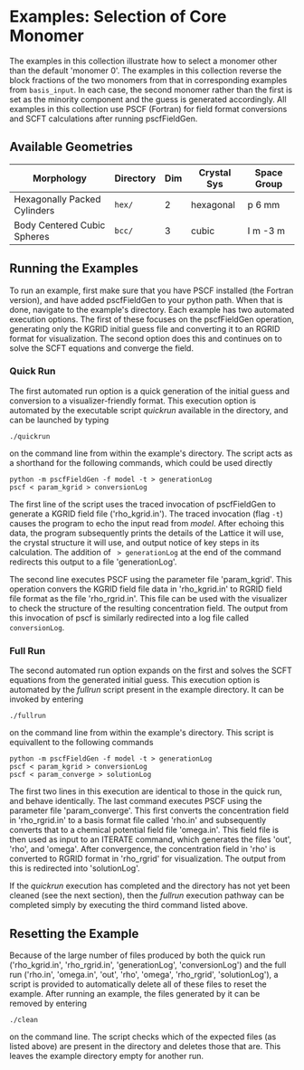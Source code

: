 # Examples: Selection of Core Monomer

The examples in this collection illustrate how to select a monomer
other than the default 'monomer 0'. 
The examples in this collection reverse the block fractions of the 
two monomers from that in corresponding examples from `basis_input`.
In each case, the second monomer rather than the first is set as the
minority component and the guess is generated accordingly.
All examples in this collection use PSCF (Fortran) for
field format conversions and SCFT calculations after running pscfFieldGen.

## Available Geometries

Morphology                      | Directory |  Dim  | Crystal Sys   | Space Group
----------------------------    | --------- | ----- | ------------  | -----------
Hexagonally Packed Cylinders    | `hex/`    |   2   | hexagonal     | p 6 mm
Body Centered Cubic Spheres     | `bcc/`    |   3   | cubic         | I m -3 m

## Running the Examples

To run an example, first make sure that you have PSCF installed (the Fortran
version), and have added pscfFieldGen to your python path.
When that is done, navigate to the example's directory. Each example has two
automated execution options. The first of these focuses on the pscfFieldGen 
operation, generating only the KGRID initial guess file and converting it to
an RGRID format for visualization. The second option does this and
continues on to solve the SCFT equations and converge the field.

### Quick Run

The first automated run option is a quick generation of the initial guess and
conversion to a visualizer-friendly format. This execution option is automated
by the executable script *quickrun* available in the directory, and can be launched
by typing

```
./quickrun
```

on the command line from within the example's directory. 
The script acts as a shorthand for the following
commands, which could be used directly

```
python -m pscfFieldGen -f model -t > generationLog
pscf < param_kgrid > conversionLog
```

The first line of the script uses the traced invocation of pscfFieldGen
to generate a KGRID field file ('rho_kgrid.in'). The traced invocation 
(flag `-t`) causes the program to echo the input read from *model*.
After echoing this data, the program subsequently prints the details of
the Lattice it will use, the crystal structure it will use, and output
notice of key steps in its calculation. The addition of ` > generationLog`
at the end of the command redirects this output to a file 'generationLog'.

The second line executes PSCF using the parameter file 'param_kgrid'.
This operation convers the KGRID field file data in 'rho_kgrid.in' to
RGRID field file format as the file 'rho_rgrid.in'. This file can be used 
with the visualizer to check the structure of the resulting concentration
field. The output from this invocation of pscf is similarly redirected
into a log file called `conversionLog`.

### Full Run

The second automated run option expands on the first and solves the
SCFT equations from the generated initial guess. This execution option
is automated by the *fullrun* script present in the example directory.
It can be invoked by entering

```
./fullrun
```

on the command line from within the example's directory. 
This script is equivallent to the following commands

```
python -m pscfFieldGen -f model -t > generationLog
pscf < param_kgrid > conversionLog
pscf < param_converge > solutionLog
```

The first two lines in this execution are identical to those 
in the quick run, and behave identically.
The last command executes PSCF using the parameter file 
'param_converge'. This first converts the concentration field
in 'rho_rgrid.in' to a basis format file called 'rho.in' and
subsequently converts that to a chemical potential 
field file 'omega.in'. This field file is then used as input to
an ITERATE command, which generates the files 'out', 'rho', and
'omega'. After convergence, the concentration field in 'rho' is 
converted to RGRID format in 'rho_rgrid' for visualization.
The output from this is redirected into 'solutionLog'.

If the *quickrun* execution has completed and the directory
has not yet been cleaned (see the next section), then the
*fullrun* execution pathway can be completed simply by executing
the third command listed above.

## Resetting the Example

Because of the large number of files produced by both the quick
run ('rho_kgrid.in', 'rho_rgrid.in', 'generationLog', 'conversionLog')
and the full run ('rho.in', 'omega.in', 'out', 'rho', 'omega', 'rho_rgrid', 'solutionLog'),
a script is provided to automatically delete all of these files to reset
the example.
After running an example, the files generated by it can
be removed by entering 

```
./clean
```

on the command line. The script checks which of the expected files
(as listed above) are present in the directory and deletes those that
are. This leaves the example directory empty for another run.

